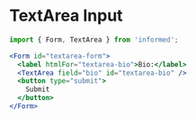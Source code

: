 # TextArea Input

<!-- STORY -->

```jsx
import { Form, TextArea } from 'informed';

<Form id="textarea-form">
  <label htmlFor="textarea-bio">Bio:</label>
  <TextArea field="bio" id="textarea-bio" />
  <button type="submit">
    Submit
  </button>
</Form>
```
